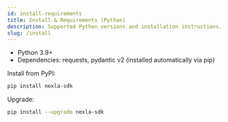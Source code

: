 ```yaml
---
id: install-requirements
title: Install & Requirements (Python)
description: Supported Python versions and installation instructions.
slug: /install
---
```


- Python 3.9+
- Dependencies: requests, pydantic v2 (installed automatically via pip)

Install from PyPI:

```bash
pip install nexla-sdk
```

Upgrade:

```bash
pip install --upgrade nexla-sdk
```

